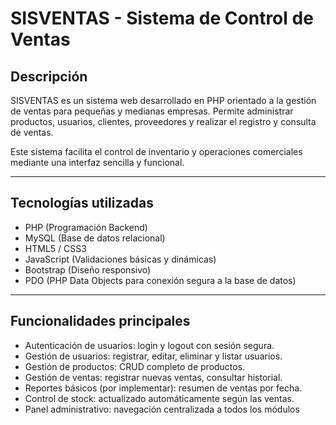 # SISVENTAS - Sistema de Control de Ventas


## Descripción

SISVENTAS es un sistema web desarrollado en PHP orientado a la gestión de ventas para pequeñas y medianas empresas. Permite administrar productos, usuarios, clientes, proveedores y realizar el registro y consulta de ventas.

Este sistema facilita el control de inventario y operaciones comerciales mediante una interfaz sencilla y funcional.

---

## Tecnologías utilizadas

- PHP (Programación Backend)
- MySQL (Base de datos relacional)
- HTML5 / CSS3
- JavaScript (Validaciones básicas y dinámicas)
- Bootstrap (Diseño responsivo)
- PDO (PHP Data Objects para conexión segura a la base de datos)

---


##  Funcionalidades principales

-  Autenticación de usuarios: login y logout con sesión segura.
-  Gestión de usuarios: registrar, editar, eliminar y listar usuarios.
- Gestión de productos: CRUD completo de productos.
-  Gestión de ventas: registrar nuevas ventas, consultar historial.
- Reportes básicos (por implementar): resumen de ventas por fecha.
- Control de stock: actualizado automáticamente según las ventas.
- Panel administrativo: navegación centralizada a todos los módulos
